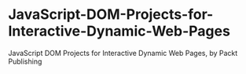 # JavaScript-DOM-Projects-for-Interactive-Dynamic-Web-Pages
JavaScript DOM Projects for Interactive Dynamic Web Pages, by Packt Publishing

